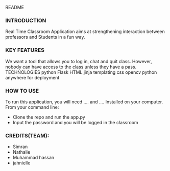 README

### INTRODUCTION
Real Time Classroom Application aims at strengthening interaction between professors and Students in a fun way.


### KEY FEATURES
We want a tool that allows you to log in, chat and quit class. However, nobody can have access to the class unless they have a pass.  
TECHNOLOGIES
python
Flask
HTML
jinja templating
css
opencv
python anywhere for deployment

### HOW TO USE
To run this application, you will need …. and …. Installed on your computer. From your command line:
* Clone the repo and run the app.py
* Input the password and you will be logged in the classroom
### CREDITS(TEAM):

* Simran
* Nathalie
* Muhammad hassan
* jahnielle
